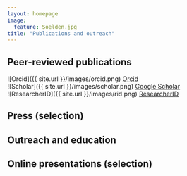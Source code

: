 ```yaml
---
layout: homepage
image:
  feature: Soelden.jpg
title: "Publications and outreach"
---
```


## Peer-reviewed publications

![Orcid]({{ site.url }}/images/orcid.png) [Orcid]((https://orcid.org/my-orcid?orcid=0000-0002-0037-9239))   
![Scholar]({{ site.url }}/images/scholar.png) [Google Scholar](https://scholar.google.com/citations?user=k5i3d9MAAAAJ&hl=cs)       
![ResearcherID]({{ site.url }}/images/rid.png) [ResearcherID](https://www.researchgate.net/profile/Frantisek-Stanek)  

## Press (selection)

## Outreach and education

## Online presentations (selection)
